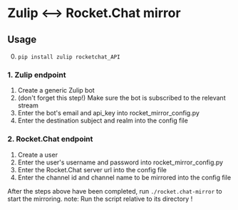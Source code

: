 # Zulip <--> Rocket.Chat mirror

## Usage

0. `pip install zulip rocketchat_API`

### 1. Zulip endpoint
1. Create a generic Zulip bot
2. (don't forget this step!) Make sure the bot is subscribed to the relevant stream
3. Enter the bot's email and api_key into rocket_mirror_config.py
4. Enter the destination subject and realm into the config file

### 2. Rocket.Chat endpoint
1. Create a user
2. Enter the user's username and password into rocket_mirror_config.py
3. Enter the Rocket.Chat server url into the config file
4. Enter the channel id and channel name to be mirrored into the config file

After the steps above have been completed, run `./rocket.chat-mirror` to start the mirroring.
note: Run the script relative to its directory !
